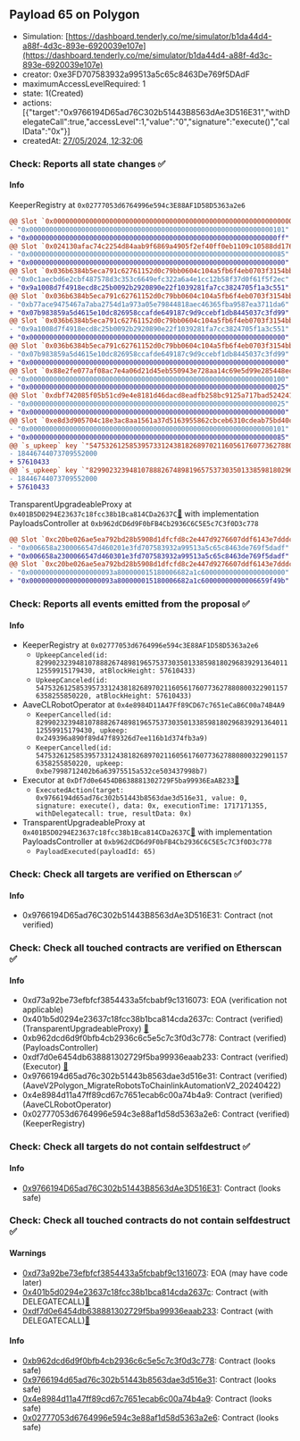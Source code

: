 ## Payload 65 on Polygon

- Simulation: [https://dashboard.tenderly.co/me/simulator/b1da44d4-a88f-4d3c-893e-6920039e107e](https://dashboard.tenderly.co/me/simulator/b1da44d4-a88f-4d3c-893e-6920039e107e)
- creator: 0xe3FD707583932a99513a5c65c8463De769f5DAdF
- maximumAccessLevelRequired: 1
- state: 1(Created)
- actions: [{"target":"0x9766194D65ad76C302b51443B8563dAe3D516E31","withDelegateCall":true,"accessLevel":1,"value":"0","signature":"execute()","callData":"0x"}]
- createdAt: [27/05/2024, 12:32:06](https://polygonscan.com/tx/0x095467c34823fe333d2635283ce4aff610ff3ef7c08e00670739f2877c6c9f5a)

### Check: Reports all state changes :white_check_mark:

#### Info


KeeperRegistry at `0x02777053d6764996e594c3E88AF1D58D5363a2e6`
```diff
@@ Slot `0x0000000000000000000000000000000000000000000000000000000000000005` @@
- "0x0000000000000000000000000000000000000000000000000000000000000101"
+ "0x00000000000000000000000000000000000000000000000000000000000000ff"
@@ Slot `0x024130afac74c2254d84aab9f6869a4905f2ef40ff0eb1109c10588dd17685f6` @@
- "0x0000000000000000000000000000000000000000000000000000000000000085"
+ "0x0000000000000000000000000000000000000000000000000000000000000000"
@@ Slot `0x036b6384b5eca791c62761152d0c79bb0604c104a5fb6f4eb0703f3154bb3dd4` @@
- "0x0c1aecbd6e2cbf487578d3c353c6649efc322a6a4e1cc12b58f37d0f61f5f2ec"
+ "0x9a1008d7f4918ecd8c25b0092b2920890e22f1039281fa7cc3824705f1a3c551"
@@ Slot `0x036b6384b5eca791c62761152d0c79bb0604c104a5fb6f4eb0703f3154bb3e34` @@
- "0xb77ace9475467a7aba2754d1a973a05e79844818aec46365fba9587ea3711da6"
+ "0x07b983859a5d4615e10dc826958ccafde649187c9d9ccebf1db8445037c3fd99"
@@ Slot `0x036b6384b5eca791c62761152d0c79bb0604c104a5fb6f4eb0703f3154bb3eaf` @@
- "0x9a1008d7f4918ecd8c25b0092b2920890e22f1039281fa7cc3824705f1a3c551"
+ "0x0000000000000000000000000000000000000000000000000000000000000000"
@@ Slot `0x036b6384b5eca791c62761152d0c79bb0604c104a5fb6f4eb0703f3154bb3eb0` @@
- "0x07b983859a5d4615e10dc826958ccafde649187c9d9ccebf1db8445037c3fd99"
+ "0x0000000000000000000000000000000000000000000000000000000000000000"
@@ Slot `0x88e2fe077af08ac7e4a06d21d45eb550943e728aa14c69e5d99e285448ecfb67` @@
- "0x0000000000000000000000000000000000000000000000000000000000000100"
+ "0x0000000000000000000000000000000000000000000000000000000000000025"
@@ Slot `0xdbf742085f05b51cd9e4e8181d46dacd8eadfb258bc9125a717bad524241e770` @@
- "0x0000000000000000000000000000000000000000000000000000000000000025"
+ "0x0000000000000000000000000000000000000000000000000000000000000000"
@@ Slot `0xe8d3d905704c18e3ac8aa1561a37d5163955862cbceb6310cdeab75bd40c184b` @@
- "0x0000000000000000000000000000000000000000000000000000000000000101"
+ "0x0000000000000000000000000000000000000000000000000000000000000085"
@@ `s_upkeep` key `"5475326125853957331243818268970211605617607736278808003229011576358255850220".maxValidBlocknumber` @@
- 18446744073709552000
+ 57610433
@@ `s_upkeep` key `"82990232394810788826748981965753730350133859818029683929136401112559915179430".maxValidBlocknumber` @@
- 18446744073709552000
+ 57610433
```

TransparentUpgradeableProxy at `0x401B5D0294E23637c18fcc38b1Bca814CDa2637C`[:ghost:](https://github.com/bgd-labs/aave-address-book "GovernanceV3Polygon.PAYLOADS_CONTROLLER") with implementation PayloadsController at `0xb962dCD6d9F0bFB4Cb2936C6C5E5c7C3f0D3c778`
```diff
@@ Slot `0xc20be026ae5ea792bd28b5908d1dfcfd8c2e447d9276607ddf6143e7dddc0fe8` @@
- "0x006658a2300066547d460201e3fd707583932a99513a5c65c8463de769f5dadf"
+ "0x006658a2300066547d460301e3fd707583932a99513a5c65c8463de769f5dadf"
@@ Slot `0xc20be026ae5ea792bd28b5908d1dfcfd8c2e447d9276607ddf6143e7dddc0fe9` @@
- "0x000000000000000000093a800000015180006682a1c600000000000000000000"
+ "0x000000000000000000093a800000015180006682a1c60000000000006659f49b"
```


### Check: Reports all events emitted from the proposal :white_check_mark:

#### Info

- KeeperRegistry at `0x02777053d6764996e594c3E88AF1D58D5363a2e6`
  - `UpkeepCanceled(id: 82990232394810788826748981965753730350133859818029683929136401112559915179430, atBlockHeight: 57610433)`
  - `UpkeepCanceled(id: 5475326125853957331243818268970211605617607736278808003229011576358255850220, atBlockHeight: 57610433)`
- AaveCLRobotOperator at `0x4e8984D11A47Ff89CD67c7651eCaB6C00a74B4A9`
  - `KeeperCancelled(id: 82990232394810788826748981965753730350133859818029683929136401112559915179430, upkeep: 0x249396a890f89d47f89326d7ee116b1d374fb3a9)`
  - `KeeperCancelled(id: 5475326125853957331243818268970211605617607736278808003229011576358255850220, upkeep: 0xbe7998712402b6a63975515a532ce503437998b7)`
- Executor at `0xDf7d0e6454DB638881302729F5ba99936EaAB233`[:ghost:](https://github.com/bgd-labs/aave-address-book "AaveV2Polygon.POOL_ADMIN, AaveV3Polygon.ACL_ADMIN, GovernanceV3Polygon.EXECUTOR_LVL_1")
  - `ExecutedAction(target: 0x9766194d65ad76c302b51443b8563dae3d516e31, value: 0, signature: execute(), data: 0x, executionTime: 1717171355, withDelegatecall: true, resultData: 0x)`
- TransparentUpgradeableProxy at `0x401B5D0294E23637c18fcc38b1Bca814CDa2637C`[:ghost:](https://github.com/bgd-labs/aave-address-book "GovernanceV3Polygon.PAYLOADS_CONTROLLER") with implementation PayloadsController at `0xb962dCD6d9F0bFB4Cb2936C6C5E5c7C3f0D3c778`
  - `PayloadExecuted(payloadId: 65)`

### Check: Check all targets are verified on Etherscan :white_check_mark:

#### Info

- 0x9766194D65ad76C302b51443B8563dAe3D516E31: Contract (not verified) 

### Check: Check all touched contracts are verified on Etherscan :white_check_mark:

#### Info

- 0xd73a92be73efbfcf3854433a5fcbabf9c1316073: EOA (verification not applicable)
- 0x401b5d0294e23637c18fcc38b1bca814cda2637c: Contract (verified) (TransparentUpgradeableProxy) [:ghost:](https://github.com/bgd-labs/aave-address-book "GovernanceV3Polygon.PAYLOADS_CONTROLLER")
- 0xb962dcd6d9f0bfb4cb2936c6c5e5c7c3f0d3c778: Contract (verified) (PayloadsController) 
- 0xdf7d0e6454db638881302729f5ba99936eaab233: Contract (verified) (Executor) [:ghost:](https://github.com/bgd-labs/aave-address-book "AaveV2Polygon.POOL_ADMIN, AaveV3Polygon.ACL_ADMIN, GovernanceV3Polygon.EXECUTOR_LVL_1")
- 0x9766194d65ad76c302b51443b8563dae3d516e31: Contract (verified) (AaveV2Polygon_MigrateRobotsToChainlinkAutomationV2_20240422) 
- 0x4e8984d11a47ff89cd67c7651ecab6c00a74b4a9: Contract (verified) (AaveCLRobotOperator) 
- 0x02777053d6764996e594c3e88af1d58d5363a2e6: Contract (verified) (KeeperRegistry) 

### Check: Check all targets do not contain selfdestruct :white_check_mark:

#### Info

- [0x9766194D65ad76C302b51443B8563dAe3D516E31](https://polygonscan.com/address/0x9766194D65ad76C302b51443B8563dAe3D516E31): Contract (looks safe)

### Check: Check all touched contracts do not contain selfdestruct :white_check_mark:

#### Warnings

- [0xd73a92be73efbfcf3854433a5fcbabf9c1316073](https://polygonscan.com/address/0xd73a92be73efbfcf3854433a5fcbabf9c1316073): EOA (may have code later)
- [0x401b5d0294e23637c18fcc38b1bca814cda2637c](https://polygonscan.com/address/0x401b5d0294e23637c18fcc38b1bca814cda2637c): Contract (with DELEGATECALL)[:ghost:](https://github.com/bgd-labs/aave-address-book "GovernanceV3Polygon.PAYLOADS_CONTROLLER")
- [0xdf7d0e6454db638881302729f5ba99936eaab233](https://polygonscan.com/address/0xdf7d0e6454db638881302729f5ba99936eaab233): Contract (with DELEGATECALL)[:ghost:](https://github.com/bgd-labs/aave-address-book "AaveV2Polygon.POOL_ADMIN, AaveV3Polygon.ACL_ADMIN, GovernanceV3Polygon.EXECUTOR_LVL_1")

#### Info

- [0xb962dcd6d9f0bfb4cb2936c6c5e5c7c3f0d3c778](https://polygonscan.com/address/0xb962dcd6d9f0bfb4cb2936c6c5e5c7c3f0d3c778): Contract (looks safe)
- [0x9766194d65ad76c302b51443b8563dae3d516e31](https://polygonscan.com/address/0x9766194d65ad76c302b51443b8563dae3d516e31): Contract (looks safe)
- [0x4e8984d11a47ff89cd67c7651ecab6c00a74b4a9](https://polygonscan.com/address/0x4e8984d11a47ff89cd67c7651ecab6c00a74b4a9): Contract (looks safe)
- [0x02777053d6764996e594c3e88af1d58d5363a2e6](https://polygonscan.com/address/0x02777053d6764996e594c3e88af1d58d5363a2e6): Contract (looks safe)

